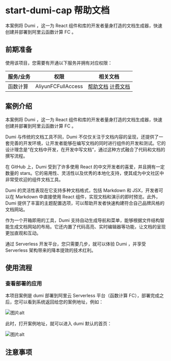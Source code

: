 # start-dumi-cap 帮助文档

<description>

本案例将 Dumi ，这一为 React 组件和库的开发者量身打造的文档生成器，快速创建并部署到阿里云函数计算 FC 。

</description>


## 前期准备

使用该项目，您需要有开通以下服务并拥有对应权限：

<service>



| 服务/业务 |  权限  | 相关文档 |
| --- |  --- | --- |
| 函数计算 |  AliyunFCFullAccess | [帮助文档](https://help.aliyun.com/product/2508973.html) [计费文档](https://help.aliyun.com/document_detail/2512928.html) |

</service>

## 案例介绍

<appdetail id="flushContent">

本案例将 Dumi ，这一为 React 组件和库的开发者量身打造的文档生成器，快速创建并部署到阿里云函数计算 FC 。

Dumi 与传统的文档工具不同，Dumi 不仅仅关注于文档内容的呈现，还提供了一套完善的开发环境，让开发者能够在编写文档的同时进行组件的开发和测试。它的设计理念是“在文档中开发，在开发中写文档”，通过这种方式融合了代码和文档的撰写流程。

在 GitHub 上，Dumi 受到了许多使用 React 的中文开发者的喜爱，并且拥有一定数量的 stars。它的易用性、灵活性以及优秀的本地化支持，使其成为中文社区中非常受欢迎的组件文档工具。

Dumi 的灵活性表现在它支持多种文档格式，包括 Markdown 和 JSX，开发者可以在 Markdown 中直接使用 React 组件，实现文档和演示的即时预览。此外，Dumi 提供了丰富的主题配置选项，可以帮助开发者快速构建符合自己品牌风格的文档网站。

作为一个开箱即用的工具，Dumi 支持自动生成导航和菜单，能够根据文件结构智能生成文档网站的布局。它还内置了代码高亮、实时编辑器等功能，让文档的呈现更加直观和互动。

通过 Serverless 开发平台，您只需要几步，就可以体验 Dumi ，并享受 Serverless 架构带来的降本提效的技术红利。

</appdetail>

## 使用流程

<usedetail id="flushContent">

### 查看部署的应用
本项目案例是 dumi 部署到阿里云 Serverless 平台（函数计算 FC），部署完成之后，您可以看到系统返回给您的案例地址，例如：

![图片alt](https://img.alicdn.com/imgextra/i3/O1CN01Jy0N4Z21BmOGYjobX_!!6000000006947-0-tps-1382-766.jpg)

此时，打开案例地址，就可以进入 dumi 默认的首页：

![图片alt](https://img.alicdn.com/imgextra/i3/O1CN01TxWTvM1cUDwi4CjKn_!!6000000003603-0-tps-2730-1306.jpg)

</usedetail>

## 注意事项

<matters id="flushContent">
</matters>

